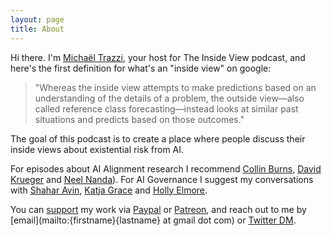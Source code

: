 ```yaml
---
layout: page
title: About
---
```


Hi there. I'm [Michaël Trazzi](https://michaeltrazzi.com), your host for The Inside View podcast, and here's the first definition for what's an "inside view" on google:

> "Whereas the inside view attempts to make predictions based on an understanding of the details of a problem, the outside view—also called reference class forecasting—instead looks at similar past situations and predicts based on those outcomes."

The goal of this podcast is to create a place where people discuss their inside views about existential risk from AI.

For episodes about AI Alignment research I recommend [Collin Burns](https://theinsideview.ai/collin), [David Krueger](https://theinsideview.ai/david) and [Neel Nanda](https://theinsideview.ai/neel)). For AI Governance I suggest my conversations with [Shahar Avin](https://theinsideview.ai/shahar), [Katja Grace](https://theinsideview.ai/katja) and [Holly Elmore](https://theinsideview.ai/holly). 

You can [support](https://theinsideview.ai/donate) my work via [Paypal](https://paypal.me/michaeltrazzi) or [Patreon](https://www.patreon.com/theinsideview), and reach out to me by [email](mailto:{firstname}{lastname} at gmail dot com) or [Twitter DM](https://twitter.com/MichaelTrazzi).
